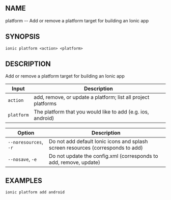 
## NAME
platform -- Add or remove a platform target for building an Ionic app
  
## SYNOPSIS
    ionic platform <action> <platform>
  
## DESCRIPTION
Add or remove a platform target for building an Ionic app


Input | Description
----- | ----------
`action` | add, remove, or update a platform; list all project platforms
`platform` | The platform that you would like to add (e.g. ios, android)


Option | Description
------ | ----------
`--noresources`, `-r` | Do not add default Ionic icons and splash screen resources (corresponds to add)
`--nosave`, `-e` | Do not update the config.xml (corresponds to add, remove, update)

## EXAMPLES
    ionic platform add android 
